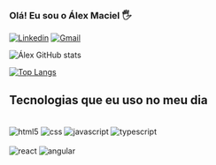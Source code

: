 ### Olá! Eu sou o Álex Maciel 🖐️

[![Linkedin](https://img.shields.io/badge/LinkedIn-0077B5?style=for-the-badge&logo=linkedin&logoColor=white)](https://linkedin.com/in/alexmacieldeveloper)
[![Gmail](https://img.shields.io/badge/Gmail-D14836?style=for-the-badge&logo=gmail&logoColor=white)](mailto:alexmacielsilva29@gmail.com)

![Álex GitHub stats](https://github-readme-stats.vercel.app/api?username=alexmacieldeveloper&show_icons=true&theme=dark)

[![Top Langs](https://github-readme-stats.vercel.app/api/top-langs/?username=alexmacieldeveloper&layout=donut)](https://github.com/alexmacieldeveloper/github-readme-stats)

## Tecnologias que eu uso no meu dia

<div style="display: inline_block"><br/>
  <img align="center"  alt="html5" src="https://img.shields.io/badge/HTML5-E34F26?style=for-the-badge&logo=html5&logoColor=white" />
  <img align=center alt="css" src="https://img.shields.io/badge/CSS3-1572B6?style=for-the-badge&logo=css3&logoColor=white" />
  <img align=center alt="javascript" src="https://img.shields.io/badge/JavaScript-F7DF1E?style=for-the-badge&logo=javascript&logoColor=black" />
  <img align="center"  alt="typescript" src="https://img.shields.io/badge/TypeScript-007ACC?style=for-the-badge&logo=typescript&logoColor=white" />
</div>
<div style="display: inline_block"><br/>
    <img align="center" alt="react" src="https://img.shields.io/badge/React-20232A?style=for-the-badge&logo=react&logoColor=61DAFB" />
    <img align="center" alt="angular" src="https://img.shields.io/badge/Angular-DD0031?style=for-the-badge&logo=angular&logoColor=white" />
</div>
